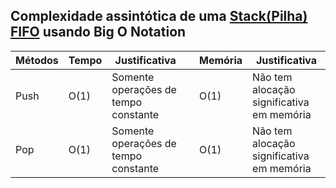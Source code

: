 ## Complexidade assintótica de uma <U>Stack(Pilha) FIFO</u> usando Big O Notation

| Métodos | Tempo | Justificativa                        | | Memória | Justificativa                             |
|---------|-------|--------------------------------------|-|---------|-------------------------------------------|
| Push    | O(1)  | Somente operações de tempo constante | | O(1)    | Não tem alocação significativa em memória |
| Pop     | O(1)  | Somente operações de tempo constante | | O(1)    | Não tem alocação significativa em memória |
